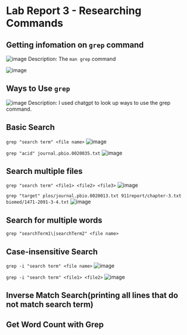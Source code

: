 # Lab Report 3 - Researching Commands

## Getting infomation on `grep` command

![image](https://user-images.githubusercontent.com/123513732/236664973-1cf199fe-f464-4d76-b3a8-be4801ebe399.png)
Description: The `man grep` command

![image](https://user-images.githubusercontent.com/123513732/236664898-9e8c97a6-3ef0-486f-b9e8-0266030ab170.png)

## Ways to Use `grep`
![image](https://user-images.githubusercontent.com/123513732/236665407-f0a47518-4076-47c5-8c05-1f0a32292dcc.png)
Description: I used chatgpt to look up ways to use the grep command.

## Basic Search
`grep "search term" <file name>`
![image](https://user-images.githubusercontent.com/123513732/236665801-03d9142a-55ca-4d33-80ff-640ea2def2ed.png)

`grep "acid" journal.pbio.0020035.txt`
![image](https://user-images.githubusercontent.com/123513732/236668434-09165f47-33e1-431e-99b0-5377864a3dcf.png)

## Search multiple files
`grep "search term" <file1> <file2> <file3>`
![image](https://user-images.githubusercontent.com/123513732/236668809-58f708ee-a513-4fac-904a-c2cfb00f3b23.png)

`grep "target" plos/journal.pbio.0020013.txt 911report/chapter-3.txt biomed/1471-2091-3-4.txt`
![image](https://user-images.githubusercontent.com/123513732/236669136-b6d4039d-38da-4310-90e2-82628c290e2a.png)

## Search for multiple words 
`grep "searchTerm1\|searchTerm2" <file name>`

## Case-insensitive Search
`grep -i "search term" <file name>`
![image](https://user-images.githubusercontent.com/123513732/236669321-a4c6fa73-8d62-422a-bb0e-b0ec5e47f1f8.png)

`grep -i "search term" <file1> <file2>`
![image](https://user-images.githubusercontent.com/123513732/236669461-35cf46cd-bcc5-49a3-a2d6-11fec0612c9c.png)

## Inverse Match Search(printing all lines that do not match search term)

## Get Word Count with Grep

